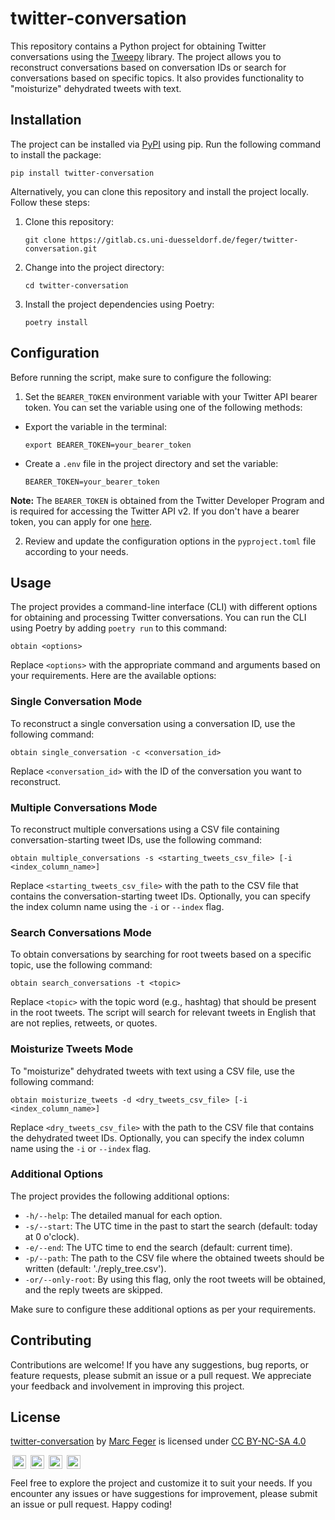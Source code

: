 # twitter-conversation

This repository contains a Python project for obtaining Twitter conversations using the [Tweepy](https://www.tweepy.org) library.
The project allows you to reconstruct conversations based on conversation IDs or search for conversations based on specific topics. It also provides
functionality to "moisturize" dehydrated tweets with text.

## Installation

The project can be installed via [PyPI](https://pypi.org/project/twitter-conversation/) using pip. Run the following command to install the package:

```shell
pip install twitter-conversation
```

Alternatively, you can clone this repository and install the project locally. Follow these steps:

1. Clone this repository:

   ```shell
   git clone https://gitlab.cs.uni-duesseldorf.de/feger/twitter-conversation.git
   ```

2. Change into the project directory:

   ```shell
   cd twitter-conversation
   ```

3. Install the project dependencies using Poetry:

   ```shell
   poetry install
   ```

## Configuration

Before running the script, make sure to configure the following:

1. Set the `BEARER_TOKEN` environment variable with your Twitter API bearer token. You can set the variable using one of the following methods:


- Export the variable in the terminal:
  ```shell
  export BEARER_TOKEN=your_bearer_token
  ```
- Create a `.env` file in the project directory and set the variable:
  ```plaintext
  BEARER_TOKEN=your_bearer_token
  ```

**Note:** The `BEARER_TOKEN` is obtained from the Twitter Developer Program and is required for accessing the Twitter API v2. If you don't have a
bearer token, you can apply for one [here](https://developer.twitter.com/en/docs/authentication/oauth-2-0/bearer-tokens).

2. Review and update the configuration options in the `pyproject.toml` file according to your needs.

## Usage

The project provides a command-line interface (CLI) with different options for obtaining and processing Twitter conversations. You can run the CLI
using Poetry by adding ```poetry run``` to this command:

```shell
obtain <options>
```

Replace `<options>` with the appropriate command and arguments based on your requirements. Here are the available options:

### Single Conversation Mode

To reconstruct a single conversation using a conversation ID, use the following command:

```shell
obtain single_conversation -c <conversation_id>
```

Replace `<conversation_id>` with the ID of the conversation you want to reconstruct.

### Multiple Conversations Mode

To reconstruct multiple conversations using a CSV file containing conversation-starting tweet IDs, use the following command:

```shell
obtain multiple_conversations -s <starting_tweets_csv_file> [-i <index_column_name>]
```

Replace `<starting_tweets_csv_file>` with the path to the CSV file that contains the conversation-starting tweet IDs. Optionally, you can specify the
index column name using the `-i` or `--index` flag.

### Search Conversations Mode

To obtain conversations by searching for root tweets based on a specific topic, use the following command:

```shell
obtain search_conversations -t <topic>
```

Replace `<topic>` with the topic word (e.g., hashtag) that should be present in the root tweets. The script will search for relevant tweets in English
that are not replies, retweets, or quotes.

### Moisturize Tweets Mode

To "moisturize" dehydrated tweets with text using a CSV file, use the following command:

```shell
obtain moisturize_tweets -d <dry_tweets_csv_file> [-i <index_column_name>]
```

Replace `<dry_tweets_csv_file>` with the path to the CSV file that contains the dehydrated tweet IDs. Optionally, you can specify the index column
name using the `-i` or `--index` flag.

### Additional Options

The project provides the following additional options:

- `-h/--help`: The detailed manual for each option.
- `-s/--start`: The UTC time in the past to start the search (default: today at 0 o'clock).
- `-e/--end`: The UTC time to end the search (default: current time).
- `-p/--path`: The path to the CSV file where the obtained tweets should be written (default: './reply_tree.csv').
- `-or/--only-root`: By using this flag, only the root tweets will be obtained, and the reply tweets are skipped.

Make sure to configure these additional options as per your requirements.

## Contributing

Contributions are welcome! If you have any suggestions, bug reports, or feature requests, please submit an issue or a pull request. We appreciate your
feedback and involvement in improving this project.

## License

<p>
    <a property="dct:title" rel="cc:attributionURL" href="https://pypi.org/search/?q=twitter-conversation">twitter-conversation</a> by 
    <a rel="cc:attributionURL dct:creator" property="cc:attributionName" href="marc.feger@uni-duesseldorf.de">Marc Feger</a> is licensed under
    <a href="http://creativecommons.org/licenses/by-nc-sa/4.0/?ref=chooser-v1" target="_blank" rel="license noopener noreferrer" style="display:inline-block;">CC BY-NC-SA 4.0</a>
    <div style="display:block;">
        <img style="height:22px!important;margin-left:3px;vertical-align:text-bottom;" src="https://mirrors.creativecommons.org/presskit/icons/cc.svg?ref=chooser-v1">
        <img style="height:22px!important;margin-left:3px;vertical-align:text-bottom;" src="https://mirrors.creativecommons.org/presskit/icons/by.svg?ref=chooser-v1">
        <img style="height:22px!important;margin-left:3px;vertical-align:text-bottom;" src="https://mirrors.creativecommons.org/presskit/icons/nc.svg?ref=chooser-v1">
        <img style="height:22px!important;margin-left:3px;vertical-align:text-bottom;" src="https://mirrors.creativecommons.org/presskit/icons/sa.svg?ref=chooser-v1">
    </div>
</p>

Feel free to explore the project and customize it to suit your needs. If you encounter any issues or have suggestions for improvement, please submit
an issue or pull request. Happy coding!